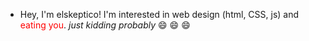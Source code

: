 * Hey, I'm elskeptico!
I'm interested in web design (html, CSS, js) and <span style="color:red">eating you</span>. *just kidding probably* :smile: :smile: :smile:
<!---
elskeptico/elskeptico is a ✨ special ✨ repository because its `README.md` (this file) appears on your GitHub profile.
You can click the Preview link to take a look at your changes.
--->

